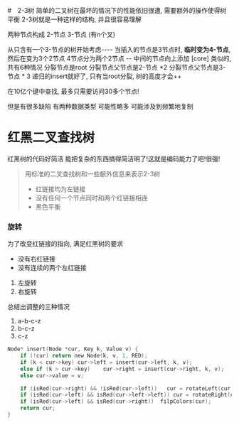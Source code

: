 #　2-3树
简单的二叉树在最坏的情况下的性能依旧很遭, 需要额外的操作使得树平衡
2-3树就是一种这样的结构, 并且很容易理解

两种节点构成 2-节点 3-节点 (有n个叉)

从只含有一个3-节点的树开始考虑----
    当插入的节点是3节点时, **临时变为4-节点**, 然后在变为3个2节点
        4节点分为两个2节点 -- 中间的节点向上添加 [core]
    类似的, 共有6种情况 分裂节点是root 分裂节点父节点是2-节点 *2 分裂节点父节点是3-节点 * 3
    递归的insert就好了, 只有当root分裂, 树的高度才会++

在10亿个键中查找, 最多只需要访问30多个节点!

但是有很多缺陷
    有两种数据类型
    可能性略多
    可能涉及到频繁地复制

# 红黑二叉查找树

红黑树的代码好简洁
能把复杂的东西搞得简洁明了!这就是编码能力了吧!很强!

> 用标准的二叉查找树和一些额外信息来表示2-3树
> - 红链接均为左链接
> - 没有任何一个节点同时和两个红链接相连
> - 黑色平衡

### 旋转

为了改变红链接的指向, 满足红黑树的要求
- 没有右红链接
- 没有连续的两个左红链接

1. 左旋转
2. 右旋转

总结出调整的三种情况

1. a-b-c-z
2. b-c-z
3. c-z

``` c
Node* insert(Node *cur, Key k, Value v) {
    if (!cur) return new Node(k, v, 1, RED);
    if (k < cur->key) cur->left = insert(cur->left, k, v);
    else if (k > cur->key)    cur->right = insert(cur->right, k, v);
    else cur->value = v;

    if (isRed(cur->right) && !isRed(cur->left))   cur = rotateLeft(cur);
    if (isRed(cur->left) && isRed(cur->left->left)) cur = rotateRight(cur);
    if (isRed(cur->left) && isRed(cur->right))  filpColors(cur);
    return cur;
}
```

